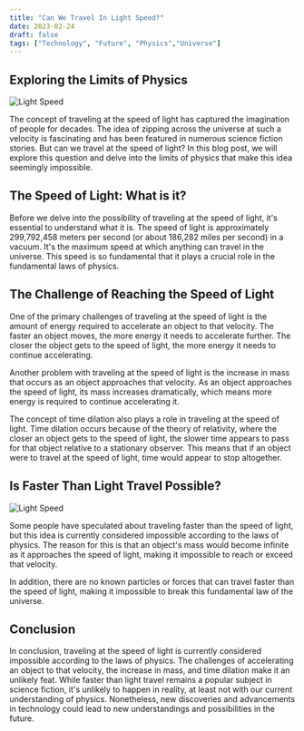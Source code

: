 ```yaml
---
title: "Can We Travel In Light Speed?"
date: 2023-02-24
draft: false
tags: ["Technology", "Future", "Physics","Universe"]
---
```


## Exploring the Limits of Physics
![Light Speed](https://i.ytimg.com/vi/GCh0rxRD5AU/maxresdefault.jpg)

The concept of traveling at the speed of light has captured the imagination of people for decades. The idea of zipping across the universe at such a velocity is fascinating and has been featured in numerous science fiction stories. But can we travel at the speed of light? In this blog post, we will explore this question and delve into the limits of physics that make this idea seemingly impossible.

## The Speed of Light: What is it?

Before we delve into the possibility of traveling at the speed of light, it's essential to understand what it is. The speed of light is approximately 299,792,458 meters per second (or about 186,282 miles per second) in a vacuum. It's the maximum speed at which anything can travel in the universe. This speed is so fundamental that it plays a crucial role in the fundamental laws of physics.

## The Challenge of Reaching the Speed of Light

One of the primary challenges of traveling at the speed of light is the amount of energy required to accelerate an object to that velocity. The faster an object moves, the more energy it needs to accelerate further. The closer the object gets to the speed of light, the more energy it needs to continue accelerating.

Another problem with traveling at the speed of light is the increase in mass that occurs as an object approaches that velocity. As an object approaches the speed of light, its mass increases dramatically, which means more energy is required to continue accelerating it.

The concept of time dilation also plays a role in traveling at the speed of light. Time dilation occurs because of the theory of relativity, where the closer an object gets to the speed of light, the slower time appears to pass for that object relative to a stationary observer. This means that if an object were to travel at the speed of light, time would appear to stop altogether.

## Is Faster Than Light Travel Possible?
![Light Speed](https://i.ytimg.com/vi/pTn6Ewhb27k/maxresdefault.jpg)

Some people have speculated about traveling faster than the speed of light, but this idea is currently considered impossible according to the laws of physics. The reason for this is that an object's mass would become infinite as it approaches the speed of light, making it impossible to reach or exceed that velocity.

In addition, there are no known particles or forces that can travel faster than the speed of light, making it impossible to break this fundamental law of the universe.

## Conclusion

In conclusion, traveling at the speed of light is currently considered impossible according to the laws of physics. The challenges of accelerating an object to that velocity, the increase in mass, and time dilation make it an unlikely feat. While faster than light travel remains a popular subject in science fiction, it's unlikely to happen in reality, at least not with our current understanding of physics. Nonetheless, new discoveries and advancements in technology could lead to new understandings and possibilities in the future.